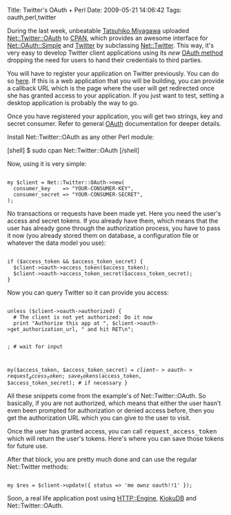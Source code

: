 Title: Twitter's OAuth + Perl
Date: 2009-05-21 14:06:42
Tags: oauth,perl,twitter

During the last week, unbeatable <a href="http://bulknews.vox.com/">Tatsuhiko Miyagawa</a> uploaded <a href="http://search.cpan.org/dist/Net-Twitter-OAuth/">Net::Twitter::OAuth</a> to <a href="http://search.cpan.org/">CPAN</a>, which provides an awesome interface for <a href="http://search.cpan.org/dist/Net-OAuth-Simple/">Net::OAuth::Simple</a> and <a href="http://twitter.com/">Twitter</a> by subclassing <a href="http://search.cpan.org/dist/Net-Twitter/">Net::Twitter</a>. This way, it's very easy to develop Twitter client applications using its <em>new</em> <a href="http://apiwiki.twitter.com/OAuth-FAQ">OAuth method</a> dropping the need for users to hand their credentials to third parties.

You will have to register your application on Twitter previously. You can do so <a href="http://twitter.com/oauth_clients">here</a>. If this is a web application that you will be building, you can provide a callback URL which is the page where the user will get redirected once she has granted access to your application. If you just want to test, setting a desktop application is probably the way to go.

Once you have registered your application, you will get two strings, key and secret consumer. Refer to general <a href="http://oauth.net/">OAuth</a> documentation for deeper details.

Install Net::Twitter::OAuth as any other Perl module:

[shell]
$ sudo cpan Net::Twitter::OAuth
[/shell]

Now, using it is very simple:

<code lang="perl">
my $client = Net::Twitter::OAuth->new(
  consumer_key    => "YOUR-CONSUMER-KEY",
  consumer_secret => "YOUR-CONSUMER-SECRET",
);
</code>

No transactions or requests have been made yet. Here you need the user's access and secret tokens. If you already have them, which means that the user has already gone through the authorization process, you have to pass it now (you already stored them on database, a configuration file or whatever the data model you use):

<code lang="perl">
if ($access_token && $access_token_secret) {
  $client->oauth->access_token($access_token);
  $client->oauth->access_token_secret($access_token_secret);
}
</code>

Now you can query Twitter so it can provide you access:

<code lang="perl">
unless ($client->oauth->authorized) {
  # The client is not yet authorized: Do it now
  print "Authorize this app at ", $client->oauth->get_authorization_url, " and hit RET\n";

  <STDIN>; # wait for input

  my($access_token, $access_token_secret) = $client->oauth->request_access_token;
  save_tokens($access_token, $access_token_secret); # if necessary
}
</code>

All these snippets come from the example's of Net::Twitter::OAuth. So basically, if you are not authorized, which means that either the user hasn't even been prompted for authorization or denied access before, then you get the authorization URL which you can give to the user to visit.

Once the user has granted access, you can call <tt>request_access_token</tt> which will return the user's tokens. Here's where you can save those tokens for future use.

After that block, you are pretty much done and can use the regular Net::Twitter methods:

<code lang="perl">
my $res = $client->update({ status => 'me ownz oauth!!1' });
</code>

Soon, a real life application post using <a href="http://search.cpan.org/dist/HTTP-Engine/">HTTP::Engine</a>, <a href="http://search.cpan.org/dist/KiokuDB/">KiokuDB</a> and Net::Twitter::OAuth.